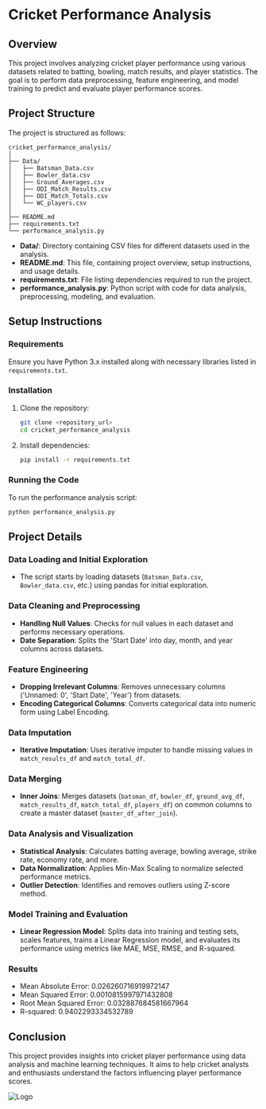 # Cricket Performance Analysis

## Overview

This project involves analyzing cricket player performance using various datasets related to batting, bowling, match results, and player statistics. The goal is to perform data preprocessing, feature engineering, and model training to predict and evaluate player performance scores.

## Project Structure

The project is structured as follows:

```
cricket_performance_analysis/
│
├── Data/
│   ├── Batsman_Data.csv
│   ├── Bowler_data.csv
│   ├── Ground_Averages.csv
│   ├── ODI_Match_Results.csv
│   ├── ODI_Match_Totals.csv
│   └── WC_players.csv
│
├── README.md
├── requirements.txt
└── performance_analysis.py
```

- **Data/**: Directory containing CSV files for different datasets used in the analysis.
- **README.md**: This file, containing project overview, setup instructions, and usage details.
- **requirements.txt**: File listing dependencies required to run the project.
- **performance_analysis.py**: Python script with code for data analysis, preprocessing, modeling, and evaluation.

## Setup Instructions

### Requirements

Ensure you have Python 3.x installed along with necessary libraries listed in `requirements.txt`.

### Installation

1. Clone the repository:
   ```bash
   git clone <repository_url>
   cd cricket_performance_analysis
   ```

2. Install dependencies:
   ```bash
   pip install -r requirements.txt
   ```

### Running the Code

To run the performance analysis script:

```bash
python performance_analysis.py
```

## Project Details

### Data Loading and Initial Exploration

- The script starts by loading datasets (`Batsman_Data.csv`, `Bowler_data.csv`, etc.) using pandas for initial exploration.

### Data Cleaning and Preprocessing

- **Handling Null Values**: Checks for null values in each dataset and performs necessary operations.
- **Date Separation**: Splits the 'Start Date' into day, month, and year columns across datasets.

### Feature Engineering

- **Dropping Irrelevant Columns**: Removes unnecessary columns ('Unnamed: 0', 'Start Date', 'Year') from datasets.
- **Encoding Categorical Columns**: Converts categorical data into numeric form using Label Encoding.

### Data Imputation

- **Iterative Imputation**: Uses iterative imputer to handle missing values in `match_results_df` and `match_total_df`.

### Data Merging

- **Inner Joins**: Merges datasets (`batsman_df`, `bowler_df`, `ground_avg_df`, `match_results_df`, `match_total_df`, `players_df`) on common columns to create a master dataset (`master_df_after_join`).

### Data Analysis and Visualization

- **Statistical Analysis**: Calculates batting average, bowling average, strike rate, economy rate, and more.
- **Data Normalization**: Applies Min-Max Scaling to normalize selected performance metrics.
- **Outlier Detection**: Identifies and removes outliers using Z-score method.

### Model Training and Evaluation

- **Linear Regression Model**: Splits data into training and testing sets, scales features, trains a Linear Regression model, and evaluates its performance using metrics like MAE, MSE, RMSE, and R-squared.

### Results
* Mean Absolute Error: 0.026260716919972147
* Mean Squared Error: 0.0010815997971432808
* Root Mean Squared Error: 0.032887684581667964
* R-squared: 0.9402293334532789

## Conclusion

This project provides insights into cricket player performance using data analysis and machine learning techniques. It aims to help cricket analysts and enthusiasts understand the factors influencing player performance scores.


![Logo]()

